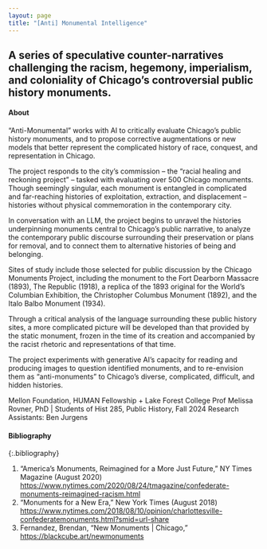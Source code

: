 ```yaml
---
layout: page
title: "[Anti] Monumental Intelligence"
---
```

A series of speculative counter-narratives challenging the racism, hegemony, imperialism, and coloniality of Chicago’s controversial public history monuments.
---

#### About
“Anti-Monumental” works with AI to critically evaluate Chicago’s public history
monuments, and to propose corrective augmentations or new models that better
represent the complicated history of race, conquest, and representation in Chicago.
>
The project responds to the city’s commission – the “racial healing and reckoning project”
– tasked with evaluating over 500 Chicago monuments. Though seemingly singular,
each monument is entangled in complicated and far-reaching histories of exploitation,
extraction, and displacement – histories without physical commemoration in the
contemporary city.
>
In conversation with an LLM, the project begins to unravel the histories underpinning monuments
central to Chicago’s public narrative, to analyze the contemporary public discourse surrounding
their preservation or plans for removal, and to connect them to alternative histories of being and belonging.
>
Sites of study include those selected for public discussion by the Chicago Monuments Project, including the monument to the Fort Dearborn Massacre (1893), The Republic (1918), a replica of the 1893 original for the World’s Columbian Exhibition, the Christopher Columbus Monument (1892), and the Italo Balbo Monument (1934).
>
Through a critical analysis of the language surrounding these public history sites, a more complicated picture will be developed than that provided by the static monument, frozen in the time of its creation and accompanied by the racist rhetoric and representations of that time. 
>
The project experiments with generative AI’s capacity for reading and producing images to question identified
monuments, and to re-envision them as “anti-monuments” to Chicago’s diverse, complicated, difficult,
and hidden histories.
>
Mellon Foundation, HUMAN Fellowship + Lake Forest College
Prof Melissa Rovner, PhD | Students of Hist 285, Public History, Fall 2024 
Research Assistants: Ben Jurgens

#### Bibliography
{:.bibliography}
1. “America’s Monuments, Reimagined for a More Just Future,” NY Times
Magazine (August 2020) https://www.nytimes.com/2020/08/24/tmagazine/confederate-monuments-reimagined-racism.html
2. “Monuments for a New Era,” New York Times (August 2018) https://www.nytimes.com/2018/08/10/opinion/charlottesville-confederatemonuments.html?smid=url-share
3. Fernandez, Brendan, “New Monuments | Chicago,” https://blackcube.art/newmonuments
